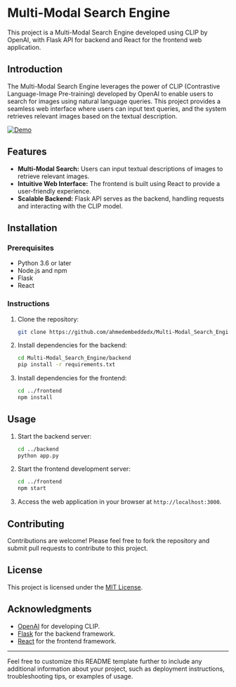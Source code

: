 # Multi-Modal Search Engine

This project is a Multi-Modal Search Engine developed using CLIP by OpenAI, with Flask API for backend and React for the frontend web application.

## Introduction

The Multi-Modal Search Engine leverages the power of CLIP (Contrastive Language-Image Pre-training) developed by OpenAI to enable users to search for images using natural language queries. This project provides a seamless web interface where users can input text queries, and the system retrieves relevant images based on the textual description.

[![Demo](https://img.youtube.com/vi/YH7euOVIIYU/0.jpg)](https://www.youtube.com/watch?v=YH7euOVIIYU)

## Features

- **Multi-Modal Search:** Users can input textual descriptions of images to retrieve relevant images.
- **Intuitive Web Interface:** The frontend is built using React to provide a user-friendly experience.
- **Scalable Backend:** Flask API serves as the backend, handling requests and interacting with the CLIP model.

## Installation

### Prerequisites

- Python 3.6 or later
- Node.js and npm
- Flask
- React

### Instructions

1. Clone the repository:

   ```bash
   git clone https://github.com/ahmedembeddedx/Multi-Modal_Search_Engine.git
   ```

2. Install dependencies for the backend:

   ```bash
   cd Multi-Modal_Search_Engine/backend
   pip install -r requirements.txt
   ```

3. Install dependencies for the frontend:

   ```bash
   cd ../frontend
   npm install
   ```

## Usage

1. Start the backend server:

   ```bash
   cd ../backend
   python app.py
   ```

2. Start the frontend development server:

   ```bash
   cd ../frontend
   npm start
   ```

3. Access the web application in your browser at `http://localhost:3000`.

## Contributing

Contributions are welcome! Please feel free to fork the repository and submit pull requests to contribute to this project.

## License

This project is licensed under the [MIT License](LICENSE).

## Acknowledgments

- [OpenAI](https://openai.com) for developing CLIP.
- [Flask](https://flask.palletsprojects.com/) for the backend framework.
- [React](https://reactjs.org/) for the frontend framework.

---

Feel free to customize this README template further to include any additional information about your project, such as deployment instructions, troubleshooting tips, or examples of usage.
